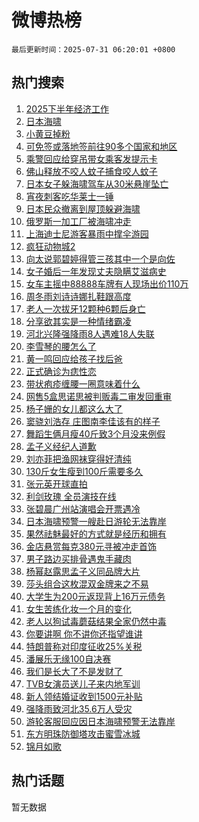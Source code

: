 # 微博热榜

`最后更新时间：2025-07-31 06:20:01 +0800`

## 热门搜索

1. [2025下半年经济工作](https://m.weibo.cn/search?containerid=100103type%3D1%26t%3D10%26q%3D%232025%E4%B8%8B%E5%8D%8A%E5%B9%B4%E7%BB%8F%E6%B5%8E%E5%B7%A5%E4%BD%9C%23&stream_entry_id=51&isnewpage=1&extparam=seat%3D1%26stream_entry_id%3D51%26pos%3D0%26q%3D%25232025%25E4%25B8%258B%25E5%258D%258A%25E5%25B9%25B4%25E7%25BB%258F%25E6%25B5%258E%25E5%25B7%25A5%25E4%25BD%259C%2523%26cate%3D10103%26dgr%3D0%26c_type%3D51%26filter_type%3Drealtimehot%26display_time%3D1753914000%26pre_seqid%3D1753914000464080846015)
1. [日本海啸](https://m.weibo.cn/search?containerid=100103type%3D1%26t%3D10%26q%3D%E6%97%A5%E6%9C%AC%E6%B5%B7%E5%95%B8&stream_entry_id=31&isnewpage=1&extparam=seat%3D1%26stream_entry_id%3D31%26q%3D%25E6%2597%25A5%25E6%259C%25AC%25E6%25B5%25B7%25E5%2595%25B8%26dgr%3D0%26c_type%3D31%26flag%3D16%26band_rank%3D1%26pos%3D0%26cate%3D5001%26realpos%3D1%26filter_type%3Drealtimehot%26lcate%3D5001%26display_time%3D1753914000%26pre_seqid%3D1753914000464080846015)
1. [小黄豆掉粉](https://m.weibo.cn/search?containerid=100103type%3D1%26t%3D10%26q%3D%23%E5%B0%8F%E9%BB%84%E8%B1%86%E6%8E%89%E7%B2%89%23&stream_entry_id=31&isnewpage=1&extparam=seat%3D1%26stream_entry_id%3D31%26q%3D%2523%25E5%25B0%258F%25E9%25BB%2584%25E8%25B1%2586%25E6%258E%2589%25E7%25B2%2589%2523%26dgr%3D0%26c_type%3D31%26flag%3D2%26band_rank%3D2%26pos%3D1%26cate%3D5001%26realpos%3D2%26filter_type%3Drealtimehot%26lcate%3D5001%26display_time%3D1753914000%26pre_seqid%3D1753914000464080846015)
1. [可免签或落地签前往90多个国家和地区](https://m.weibo.cn/search?containerid=100103type%3D1%26t%3D10%26q%3D%23%E5%8F%AF%E5%85%8D%E7%AD%BE%E6%88%96%E8%90%BD%E5%9C%B0%E7%AD%BE%E5%89%8D%E5%BE%8090%E5%A4%9A%E4%B8%AA%E5%9B%BD%E5%AE%B6%E5%92%8C%E5%9C%B0%E5%8C%BA%23&stream_entry_id=31&isnewpage=1&extparam=seat%3D1%26stream_entry_id%3D31%26q%3D%2523%25E5%258F%25AF%25E5%2585%258D%25E7%25AD%25BE%25E6%2588%2596%25E8%2590%25BD%25E5%259C%25B0%25E7%25AD%25BE%25E5%2589%258D%25E5%25BE%258090%25E5%25A4%259A%25E4%25B8%25AA%25E5%259B%25BD%25E5%25AE%25B6%25E5%2592%258C%25E5%259C%25B0%25E5%258C%25BA%2523%26dgr%3D0%26c_type%3D31%26flag%3D0%26band_rank%3D3%26pos%3D2%26cate%3D5001%26realpos%3D3%26filter_type%3Drealtimehot%26lcate%3D5001%26display_time%3D1753914000%26pre_seqid%3D1753914000464080846015)
1. [乘警回应给穿吊带女乘客发提示卡](https://m.weibo.cn/search?containerid=100103type%3D1%26t%3D10%26q%3D%23%E4%B9%98%E8%AD%A6%E5%9B%9E%E5%BA%94%E7%BB%99%E7%A9%BF%E5%90%8A%E5%B8%A6%E5%A5%B3%E4%B9%98%E5%AE%A2%E5%8F%91%E6%8F%90%E7%A4%BA%E5%8D%A1%23&stream_entry_id=31&isnewpage=1&extparam=seat%3D1%26stream_entry_id%3D31%26q%3D%2523%25E4%25B9%2598%25E8%25AD%25A6%25E5%259B%259E%25E5%25BA%2594%25E7%25BB%2599%25E7%25A9%25BF%25E5%2590%258A%25E5%25B8%25A6%25E5%25A5%25B3%25E4%25B9%2598%25E5%25AE%25A2%25E5%258F%2591%25E6%258F%2590%25E7%25A4%25BA%25E5%258D%25A1%2523%26dgr%3D0%26c_type%3D31%26flag%3D0%26band_rank%3D4%26pos%3D3%26cate%3D5001%26realpos%3D4%26filter_type%3Drealtimehot%26lcate%3D5001%26display_time%3D1753914000%26pre_seqid%3D1753914000464080846015)
1. [佛山释放不咬人蚊子捕食咬人蚊子](https://m.weibo.cn/search?containerid=100103type%3D1%26t%3D10%26q%3D%23%E4%BD%9B%E5%B1%B1%E9%87%8A%E6%94%BE%E4%B8%8D%E5%92%AC%E4%BA%BA%E8%9A%8A%E5%AD%90%E6%8D%95%E9%A3%9F%E5%92%AC%E4%BA%BA%E8%9A%8A%E5%AD%90%23&stream_entry_id=31&isnewpage=1&extparam=seat%3D1%26stream_entry_id%3D31%26q%3D%2523%25E4%25BD%259B%25E5%25B1%25B1%25E9%2587%258A%25E6%2594%25BE%25E4%25B8%258D%25E5%2592%25AC%25E4%25BA%25BA%25E8%259A%258A%25E5%25AD%2590%25E6%258D%2595%25E9%25A3%259F%25E5%2592%25AC%25E4%25BA%25BA%25E8%259A%258A%25E5%25AD%2590%2523%26dgr%3D0%26c_type%3D31%26flag%3D0%26band_rank%3D5%26pos%3D4%26cate%3D5001%26realpos%3D5%26filter_type%3Drealtimehot%26lcate%3D5001%26display_time%3D1753914000%26pre_seqid%3D1753914000464080846015)
1. [日本女子躲海啸驾车从30米悬崖坠亡](https://m.weibo.cn/search?containerid=100103type%3D1%26t%3D10%26q%3D%23%E6%97%A5%E6%9C%AC%E5%A5%B3%E5%AD%90%E8%BA%B2%E6%B5%B7%E5%95%B8%E9%A9%BE%E8%BD%A6%E4%BB%8E30%E7%B1%B3%E6%82%AC%E5%B4%96%E5%9D%A0%E4%BA%A1%23&stream_entry_id=31&isnewpage=1&extparam=seat%3D1%26stream_entry_id%3D31%26q%3D%2523%25E6%2597%25A5%25E6%259C%25AC%25E5%25A5%25B3%25E5%25AD%2590%25E8%25BA%25B2%25E6%25B5%25B7%25E5%2595%25B8%25E9%25A9%25BE%25E8%25BD%25A6%25E4%25BB%258E30%25E7%25B1%25B3%25E6%2582%25AC%25E5%25B4%2596%25E5%259D%25A0%25E4%25BA%25A1%2523%26dgr%3D0%26c_type%3D31%26flag%3D0%26band_rank%3D6%26pos%3D5%26cate%3D5001%26realpos%3D6%26filter_type%3Drealtimehot%26lcate%3D5001%26display_time%3D1753914000%26pre_seqid%3D1753914000464080846015)
1. [宵夜刺客吃华莱士一锤](https://m.weibo.cn/search?containerid=100103type%3D1%26t%3D10%26q%3D%23%E5%AE%B5%E5%A4%9C%E5%88%BA%E5%AE%A2%E5%90%83%E5%8D%8E%E8%8E%B1%E5%A3%AB%E4%B8%80%E9%94%A4%23&stream_entry_id=31&isnewpage=1&extparam=seat%3D1%26stream_entry_id%3D31%26q%3D%2523%25E5%25AE%25B5%25E5%25A4%259C%25E5%2588%25BA%25E5%25AE%25A2%25E5%2590%2583%25E5%258D%258E%25E8%258E%25B1%25E5%25A3%25AB%25E4%25B8%2580%25E9%2594%25A4%2523%26dgr%3D0%26c_type%3D31%26adid%3D295352%26band_rank%3D7%26pos%3D6%26filter_type%3Drealtimehot%26cate%3D5001%26is_ad_pos%3D1%26topic_ad%3D1%26lcate%3D5001%26display_time%3D1753914000%26pre_seqid%3D1753914000464080846015)
1. [日本民众撤离到屋顶躲避海啸](https://m.weibo.cn/search?containerid=100103type%3D1%26t%3D10%26q%3D%23%E6%97%A5%E6%9C%AC%E6%B0%91%E4%BC%97%E6%92%A4%E7%A6%BB%E5%88%B0%E5%B1%8B%E9%A1%B6%E8%BA%B2%E9%81%BF%E6%B5%B7%E5%95%B8%23&stream_entry_id=31&isnewpage=1&extparam=seat%3D1%26stream_entry_id%3D31%26q%3D%2523%25E6%2597%25A5%25E6%259C%25AC%25E6%25B0%2591%25E4%25BC%2597%25E6%2592%25A4%25E7%25A6%25BB%25E5%2588%25B0%25E5%25B1%258B%25E9%25A1%25B6%25E8%25BA%25B2%25E9%2581%25BF%25E6%25B5%25B7%25E5%2595%25B8%2523%26dgr%3D0%26c_type%3D31%26flag%3D0%26band_rank%3D7%26pos%3D7%26cate%3D5001%26realpos%3D7%26filter_type%3Drealtimehot%26lcate%3D5001%26display_time%3D1753914000%26pre_seqid%3D1753914000464080846015)
1. [俄罗斯一加工厂被海啸冲走](https://m.weibo.cn/search?containerid=100103type%3D1%26t%3D10%26q%3D%23%E4%BF%84%E7%BD%97%E6%96%AF%E4%B8%80%E5%8A%A0%E5%B7%A5%E5%8E%82%E8%A2%AB%E6%B5%B7%E5%95%B8%E5%86%B2%E8%B5%B0%23&stream_entry_id=31&isnewpage=1&extparam=seat%3D1%26stream_entry_id%3D31%26q%3D%2523%25E4%25BF%2584%25E7%25BD%2597%25E6%2596%25AF%25E4%25B8%2580%25E5%258A%25A0%25E5%25B7%25A5%25E5%258E%2582%25E8%25A2%25AB%25E6%25B5%25B7%25E5%2595%25B8%25E5%2586%25B2%25E8%25B5%25B0%2523%26dgr%3D0%26c_type%3D31%26flag%3D0%26band_rank%3D8%26pos%3D8%26cate%3D5001%26realpos%3D8%26filter_type%3Drealtimehot%26lcate%3D5001%26display_time%3D1753914000%26pre_seqid%3D1753914000464080846015)
1. [上海迪士尼游客暴雨中撑伞游园](https://m.weibo.cn/search?containerid=100103type%3D1%26t%3D10%26q%3D%23%E4%B8%8A%E6%B5%B7%E8%BF%AA%E5%A3%AB%E5%B0%BC%E6%B8%B8%E5%AE%A2%E6%9A%B4%E9%9B%A8%E4%B8%AD%E6%92%91%E4%BC%9E%E6%B8%B8%E5%9B%AD%23&stream_entry_id=31&isnewpage=1&extparam=seat%3D1%26stream_entry_id%3D31%26q%3D%2523%25E4%25B8%258A%25E6%25B5%25B7%25E8%25BF%25AA%25E5%25A3%25AB%25E5%25B0%25BC%25E6%25B8%25B8%25E5%25AE%25A2%25E6%259A%25B4%25E9%259B%25A8%25E4%25B8%25AD%25E6%2592%2591%25E4%25BC%259E%25E6%25B8%25B8%25E5%259B%25AD%2523%26dgr%3D0%26c_type%3D31%26flag%3D0%26band_rank%3D9%26pos%3D9%26cate%3D5001%26realpos%3D9%26filter_type%3Drealtimehot%26lcate%3D5001%26display_time%3D1753914000%26pre_seqid%3D1753914000464080846015)
1. [疯狂动物城2](https://m.weibo.cn/search?containerid=100103type%3D1%26t%3D10%26q%3D%23%E7%96%AF%E7%8B%82%E5%8A%A8%E7%89%A9%E5%9F%8E2%23&stream_entry_id=31&isnewpage=1&extparam=seat%3D1%26stream_entry_id%3D31%26q%3D%2523%25E7%2596%25AF%25E7%258B%2582%25E5%258A%25A8%25E7%2589%25A9%25E5%259F%258E2%2523%26dgr%3D0%26c_type%3D31%26flag%3D0%26band_rank%3D10%26pos%3D10%26cate%3D5001%26realpos%3D10%26filter_type%3Drealtimehot%26lcate%3D5001%26display_time%3D1753914000%26pre_seqid%3D1753914000464080846015)
1. [向太说郭碧婷得管三孩其中一个是向佐](https://m.weibo.cn/search?containerid=100103type%3D1%26t%3D10%26q%3D%23%E5%90%91%E5%A4%AA%E8%AF%B4%E9%83%AD%E7%A2%A7%E5%A9%B7%E5%BE%97%E7%AE%A1%E4%B8%89%E5%AD%A9%E5%85%B6%E4%B8%AD%E4%B8%80%E4%B8%AA%E6%98%AF%E5%90%91%E4%BD%90%23&stream_entry_id=31&isnewpage=1&extparam=seat%3D1%26stream_entry_id%3D31%26q%3D%2523%25E5%2590%2591%25E5%25A4%25AA%25E8%25AF%25B4%25E9%2583%25AD%25E7%25A2%25A7%25E5%25A9%25B7%25E5%25BE%2597%25E7%25AE%25A1%25E4%25B8%2589%25E5%25AD%25A9%25E5%2585%25B6%25E4%25B8%25AD%25E4%25B8%2580%25E4%25B8%25AA%25E6%2598%25AF%25E5%2590%2591%25E4%25BD%2590%2523%26dgr%3D0%26c_type%3D31%26flag%3D2%26band_rank%3D11%26pos%3D11%26cate%3D5001%26realpos%3D11%26filter_type%3Drealtimehot%26lcate%3D5001%26display_time%3D1753914000%26pre_seqid%3D1753914000464080846015)
1. [女子婚后一年发现丈夫隐瞒艾滋病史](https://m.weibo.cn/search?containerid=100103type%3D1%26t%3D10%26q%3D%23%E5%A5%B3%E5%AD%90%E5%A9%9A%E5%90%8E%E4%B8%80%E5%B9%B4%E5%8F%91%E7%8E%B0%E4%B8%88%E5%A4%AB%E9%9A%90%E7%9E%92%E8%89%BE%E6%BB%8B%E7%97%85%E5%8F%B2%23&stream_entry_id=31&isnewpage=1&extparam=seat%3D1%26stream_entry_id%3D31%26q%3D%2523%25E5%25A5%25B3%25E5%25AD%2590%25E5%25A9%259A%25E5%2590%258E%25E4%25B8%2580%25E5%25B9%25B4%25E5%258F%2591%25E7%258E%25B0%25E4%25B8%2588%25E5%25A4%25AB%25E9%259A%2590%25E7%259E%2592%25E8%2589%25BE%25E6%25BB%258B%25E7%2597%2585%25E5%258F%25B2%2523%26dgr%3D0%26c_type%3D31%26flag%3D0%26band_rank%3D12%26pos%3D12%26cate%3D5001%26realpos%3D12%26filter_type%3Drealtimehot%26lcate%3D5001%26display_time%3D1753914000%26pre_seqid%3D1753914000464080846015)
1. [女车主摇中88888车牌有人现场出价110万](https://m.weibo.cn/search?containerid=100103type%3D1%26t%3D10%26q%3D%23%E5%A5%B3%E8%BD%A6%E4%B8%BB%E6%91%87%E4%B8%AD88888%E8%BD%A6%E7%89%8C%E6%9C%89%E4%BA%BA%E7%8E%B0%E5%9C%BA%E5%87%BA%E4%BB%B7110%E4%B8%87%23&stream_entry_id=31&isnewpage=1&extparam=seat%3D1%26stream_entry_id%3D31%26q%3D%2523%25E5%25A5%25B3%25E8%25BD%25A6%25E4%25B8%25BB%25E6%2591%2587%25E4%25B8%25AD88888%25E8%25BD%25A6%25E7%2589%258C%25E6%259C%2589%25E4%25BA%25BA%25E7%258E%25B0%25E5%259C%25BA%25E5%2587%25BA%25E4%25BB%25B7110%25E4%25B8%2587%2523%26dgr%3D0%26c_type%3D31%26flag%3D0%26band_rank%3D13%26pos%3D13%26cate%3D5001%26realpos%3D13%26filter_type%3Drealtimehot%26lcate%3D5001%26display_time%3D1753914000%26pre_seqid%3D1753914000464080846015)
1. [周冬雨刘诗诗娜扎鞋跟高度](https://m.weibo.cn/search?containerid=100103type%3D1%26t%3D10%26q%3D%23%E5%91%A8%E5%86%AC%E9%9B%A8%E5%88%98%E8%AF%97%E8%AF%97%E5%A8%9C%E6%89%8E%E9%9E%8B%E8%B7%9F%E9%AB%98%E5%BA%A6%23&stream_entry_id=31&isnewpage=1&extparam=seat%3D1%26stream_entry_id%3D31%26q%3D%2523%25E5%2591%25A8%25E5%2586%25AC%25E9%259B%25A8%25E5%2588%2598%25E8%25AF%2597%25E8%25AF%2597%25E5%25A8%259C%25E6%2589%258E%25E9%259E%258B%25E8%25B7%259F%25E9%25AB%2598%25E5%25BA%25A6%2523%26dgr%3D0%26c_type%3D31%26flag%3D0%26band_rank%3D14%26pos%3D14%26cate%3D5001%26realpos%3D14%26filter_type%3Drealtimehot%26lcate%3D5001%26display_time%3D1753914000%26pre_seqid%3D1753914000464080846015)
1. [老人一次拔牙12颗种6颗后身亡](https://m.weibo.cn/search?containerid=100103type%3D1%26t%3D10%26q%3D%23%E8%80%81%E4%BA%BA%E4%B8%80%E6%AC%A1%E6%8B%94%E7%89%9912%E9%A2%97%E7%A7%8D6%E9%A2%97%E5%90%8E%E8%BA%AB%E4%BA%A1%23&stream_entry_id=31&isnewpage=1&extparam=seat%3D1%26stream_entry_id%3D31%26q%3D%2523%25E8%2580%2581%25E4%25BA%25BA%25E4%25B8%2580%25E6%25AC%25A1%25E6%258B%2594%25E7%2589%259912%25E9%25A2%2597%25E7%25A7%258D6%25E9%25A2%2597%25E5%2590%258E%25E8%25BA%25AB%25E4%25BA%25A1%2523%26dgr%3D0%26c_type%3D31%26flag%3D0%26band_rank%3D15%26pos%3D15%26cate%3D5001%26realpos%3D15%26filter_type%3Drealtimehot%26lcate%3D5001%26display_time%3D1753914000%26pre_seqid%3D1753914000464080846015)
1. [分享欲其实是一种情绪霸凌](https://m.weibo.cn/search?containerid=100103type%3D1%26t%3D10%26q%3D%E5%88%86%E4%BA%AB%E6%AC%B2%E5%85%B6%E5%AE%9E%E6%98%AF%E4%B8%80%E7%A7%8D%E6%83%85%E7%BB%AA%E9%9C%B8%E5%87%8C&stream_entry_id=31&isnewpage=1&extparam=seat%3D1%26stream_entry_id%3D31%26q%3D%25E5%2588%2586%25E4%25BA%25AB%25E6%25AC%25B2%25E5%2585%25B6%25E5%25AE%259E%25E6%2598%25AF%25E4%25B8%2580%25E7%25A7%258D%25E6%2583%2585%25E7%25BB%25AA%25E9%259C%25B8%25E5%2587%258C%26dgr%3D0%26c_type%3D31%26flag%3D0%26band_rank%3D16%26pos%3D16%26cate%3D5001%26realpos%3D16%26filter_type%3Drealtimehot%26lcate%3D5001%26display_time%3D1753914000%26pre_seqid%3D1753914000464080846015)
1. [河北兴隆强降雨8人遇难18人失联](https://m.weibo.cn/search?containerid=100103type%3D1%26t%3D10%26q%3D%23%E6%B2%B3%E5%8C%97%E5%85%B4%E9%9A%86%E5%BC%BA%E9%99%8D%E9%9B%A88%E4%BA%BA%E9%81%87%E9%9A%BE18%E4%BA%BA%E5%A4%B1%E8%81%94%23&stream_entry_id=31&isnewpage=1&extparam=seat%3D1%26stream_entry_id%3D31%26q%3D%2523%25E6%25B2%25B3%25E5%258C%2597%25E5%2585%25B4%25E9%259A%2586%25E5%25BC%25BA%25E9%2599%258D%25E9%259B%25A88%25E4%25BA%25BA%25E9%2581%2587%25E9%259A%25BE18%25E4%25BA%25BA%25E5%25A4%25B1%25E8%2581%2594%2523%26dgr%3D0%26c_type%3D31%26flag%3D0%26band_rank%3D17%26pos%3D17%26cate%3D5001%26realpos%3D17%26filter_type%3Drealtimehot%26lcate%3D5001%26display_time%3D1753914000%26pre_seqid%3D1753914000464080846015)
1. [李雪琴的腰怎么了](https://m.weibo.cn/search?containerid=100103type%3D1%26t%3D10%26q%3D%E6%9D%8E%E9%9B%AA%E7%90%B4%E7%9A%84%E8%85%B0%E6%80%8E%E4%B9%88%E4%BA%86&stream_entry_id=31&isnewpage=1&extparam=seat%3D1%26stream_entry_id%3D31%26q%3D%25E6%259D%258E%25E9%259B%25AA%25E7%2590%25B4%25E7%259A%2584%25E8%2585%25B0%25E6%2580%258E%25E4%25B9%2588%25E4%25BA%2586%26dgr%3D0%26c_type%3D31%26flag%3D0%26band_rank%3D18%26pos%3D18%26cate%3D5001%26realpos%3D18%26filter_type%3Drealtimehot%26lcate%3D5001%26display_time%3D1753914000%26pre_seqid%3D1753914000464080846015)
1. [黄一鸣回应给孩子找后爸](https://m.weibo.cn/search?containerid=100103type%3D1%26t%3D10%26q%3D%23%E9%BB%84%E4%B8%80%E9%B8%A3%E5%9B%9E%E5%BA%94%E7%BB%99%E5%AD%A9%E5%AD%90%E6%89%BE%E5%90%8E%E7%88%B8%23&stream_entry_id=31&isnewpage=1&extparam=seat%3D1%26stream_entry_id%3D31%26q%3D%2523%25E9%25BB%2584%25E4%25B8%2580%25E9%25B8%25A3%25E5%259B%259E%25E5%25BA%2594%25E7%25BB%2599%25E5%25AD%25A9%25E5%25AD%2590%25E6%2589%25BE%25E5%2590%258E%25E7%2588%25B8%2523%26dgr%3D0%26c_type%3D31%26flag%3D0%26band_rank%3D19%26pos%3D19%26cate%3D5001%26realpos%3D19%26filter_type%3Drealtimehot%26lcate%3D5001%26display_time%3D1753914000%26pre_seqid%3D1753914000464080846015)
1. [正式确诊为痣性恋](https://m.weibo.cn/search?containerid=100103type%3D1%26t%3D10%26q%3D%23%E6%AD%A3%E5%BC%8F%E7%A1%AE%E8%AF%8A%E4%B8%BA%E7%97%A3%E6%80%A7%E6%81%8B%23&stream_entry_id=31&isnewpage=1&extparam=seat%3D1%26stream_entry_id%3D31%26q%3D%2523%25E6%25AD%25A3%25E5%25BC%258F%25E7%25A1%25AE%25E8%25AF%258A%25E4%25B8%25BA%25E7%2597%25A3%25E6%2580%25A7%25E6%2581%258B%2523%26dgr%3D0%26c_type%3D31%26flag%3D0%26band_rank%3D20%26pos%3D20%26cate%3D5001%26realpos%3D20%26filter_type%3Drealtimehot%26lcate%3D5001%26display_time%3D1753914000%26pre_seqid%3D1753914000464080846015)
1. [带状疱疹缠腰一圈意味着什么](https://m.weibo.cn/search?containerid=100103type%3D1%26t%3D10%26q%3D%23%E5%B8%A6%E7%8A%B6%E7%96%B1%E7%96%B9%E7%BC%A0%E8%85%B0%E4%B8%80%E5%9C%88%E6%84%8F%E5%91%B3%E7%9D%80%E4%BB%80%E4%B9%88%23&stream_entry_id=31&isnewpage=1&extparam=seat%3D1%26stream_entry_id%3D31%26q%3D%2523%25E5%25B8%25A6%25E7%258A%25B6%25E7%2596%25B1%25E7%2596%25B9%25E7%25BC%25A0%25E8%2585%25B0%25E4%25B8%2580%25E5%259C%2588%25E6%2584%258F%25E5%2591%25B3%25E7%259D%2580%25E4%25BB%2580%25E4%25B9%2588%2523%26dgr%3D0%26c_type%3D31%26flag%3D0%26band_rank%3D21%26pos%3D21%26cate%3D5001%26realpos%3D21%26filter_type%3Drealtimehot%26lcate%3D5001%26display_time%3D1753914000%26pre_seqid%3D1753914000464080846015)
1. [网售5盒思诺思被判贩毒二审发回重审](https://m.weibo.cn/search?containerid=100103type%3D1%26t%3D10%26q%3D%23%E7%BD%91%E5%94%AE5%E7%9B%92%E6%80%9D%E8%AF%BA%E6%80%9D%E8%A2%AB%E5%88%A4%E8%B4%A9%E6%AF%92%E4%BA%8C%E5%AE%A1%E5%8F%91%E5%9B%9E%E9%87%8D%E5%AE%A1%23&stream_entry_id=31&isnewpage=1&extparam=seat%3D1%26stream_entry_id%3D31%26q%3D%2523%25E7%25BD%2591%25E5%2594%25AE5%25E7%259B%2592%25E6%2580%259D%25E8%25AF%25BA%25E6%2580%259D%25E8%25A2%25AB%25E5%2588%25A4%25E8%25B4%25A9%25E6%25AF%2592%25E4%25BA%258C%25E5%25AE%25A1%25E5%258F%2591%25E5%259B%259E%25E9%2587%258D%25E5%25AE%25A1%2523%26dgr%3D0%26c_type%3D31%26flag%3D0%26band_rank%3D22%26pos%3D22%26cate%3D5001%26realpos%3D22%26filter_type%3Drealtimehot%26lcate%3D5001%26display_time%3D1753914000%26pre_seqid%3D1753914000464080846015)
1. [杨子姗的女儿都这么大了](https://m.weibo.cn/search?containerid=100103type%3D1%26t%3D10%26q%3D%23%E6%9D%A8%E5%AD%90%E5%A7%97%E7%9A%84%E5%A5%B3%E5%84%BF%E9%83%BD%E8%BF%99%E4%B9%88%E5%A4%A7%E4%BA%86%23&stream_entry_id=31&isnewpage=1&extparam=seat%3D1%26stream_entry_id%3D31%26q%3D%2523%25E6%259D%25A8%25E5%25AD%2590%25E5%25A7%2597%25E7%259A%2584%25E5%25A5%25B3%25E5%2584%25BF%25E9%2583%25BD%25E8%25BF%2599%25E4%25B9%2588%25E5%25A4%25A7%25E4%25BA%2586%2523%26dgr%3D0%26c_type%3D31%26flag%3D0%26band_rank%3D23%26pos%3D23%26cate%3D5001%26realpos%3D23%26filter_type%3Drealtimehot%26lcate%3D5001%26display_time%3D1753914000%26pre_seqid%3D1753914000464080846015)
1. [窦骁刘浩存 庄图南李佳该有的样子](https://m.weibo.cn/search?containerid=100103type%3D1%26t%3D10%26q%3D%E7%AA%A6%E9%AA%81%E5%88%98%E6%B5%A9%E5%AD%98+%E5%BA%84%E5%9B%BE%E5%8D%97%E6%9D%8E%E4%BD%B3%E8%AF%A5%E6%9C%89%E7%9A%84%E6%A0%B7%E5%AD%90&stream_entry_id=31&isnewpage=1&extparam=seat%3D1%26stream_entry_id%3D31%26q%3D%25E7%25AA%25A6%25E9%25AA%2581%25E5%2588%2598%25E6%25B5%25A9%25E5%25AD%2598%2520%25E5%25BA%2584%25E5%259B%25BE%25E5%258D%2597%25E6%259D%258E%25E4%25BD%25B3%25E8%25AF%25A5%25E6%259C%2589%25E7%259A%2584%25E6%25A0%25B7%25E5%25AD%2590%26dgr%3D0%26c_type%3D31%26flag%3D0%26band_rank%3D24%26pos%3D24%26cate%3D5001%26realpos%3D24%26filter_type%3Drealtimehot%26lcate%3D5001%26display_time%3D1753914000%26pre_seqid%3D1753914000464080846015)
1. [舞蹈生俩月瘦40斤致3个月没来例假](https://m.weibo.cn/search?containerid=100103type%3D1%26t%3D10%26q%3D%23%E8%88%9E%E8%B9%88%E7%94%9F%E4%BF%A9%E6%9C%88%E7%98%A640%E6%96%A4%E8%87%B43%E4%B8%AA%E6%9C%88%E6%B2%A1%E6%9D%A5%E4%BE%8B%E5%81%87%23&stream_entry_id=31&isnewpage=1&extparam=seat%3D1%26stream_entry_id%3D31%26q%3D%2523%25E8%2588%259E%25E8%25B9%2588%25E7%2594%259F%25E4%25BF%25A9%25E6%259C%2588%25E7%2598%25A640%25E6%2596%25A4%25E8%2587%25B43%25E4%25B8%25AA%25E6%259C%2588%25E6%25B2%25A1%25E6%259D%25A5%25E4%25BE%258B%25E5%2581%2587%2523%26dgr%3D0%26c_type%3D31%26flag%3D0%26band_rank%3D25%26pos%3D25%26cate%3D5001%26realpos%3D25%26filter_type%3Drealtimehot%26lcate%3D5001%26display_time%3D1753914000%26pre_seqid%3D1753914000464080846015)
1. [孟子义经纪人道歉](https://m.weibo.cn/search?containerid=100103type%3D1%26t%3D10%26q%3D%23%E5%AD%9F%E5%AD%90%E4%B9%89%E7%BB%8F%E7%BA%AA%E4%BA%BA%E9%81%93%E6%AD%89%23&stream_entry_id=31&isnewpage=1&extparam=seat%3D1%26stream_entry_id%3D31%26q%3D%2523%25E5%25AD%259F%25E5%25AD%2590%25E4%25B9%2589%25E7%25BB%258F%25E7%25BA%25AA%25E4%25BA%25BA%25E9%2581%2593%25E6%25AD%2589%2523%26dgr%3D0%26c_type%3D31%26flag%3D0%26band_rank%3D26%26pos%3D26%26cate%3D5001%26realpos%3D26%26filter_type%3Drealtimehot%26lcate%3D5001%26display_time%3D1753914000%26pre_seqid%3D1753914000464080846015)
1. [刘亦菲把渔网袜穿得好清纯](https://m.weibo.cn/search?containerid=100103type%3D1%26t%3D10%26q%3D%23%E5%88%98%E4%BA%A6%E8%8F%B2%E6%8A%8A%E6%B8%94%E7%BD%91%E8%A2%9C%E7%A9%BF%E5%BE%97%E5%A5%BD%E6%B8%85%E7%BA%AF%23&stream_entry_id=31&isnewpage=1&extparam=seat%3D1%26stream_entry_id%3D31%26q%3D%2523%25E5%2588%2598%25E4%25BA%25A6%25E8%258F%25B2%25E6%258A%258A%25E6%25B8%2594%25E7%25BD%2591%25E8%25A2%259C%25E7%25A9%25BF%25E5%25BE%2597%25E5%25A5%25BD%25E6%25B8%2585%25E7%25BA%25AF%2523%26dgr%3D0%26c_type%3D31%26flag%3D0%26band_rank%3D27%26pos%3D27%26cate%3D5001%26realpos%3D27%26filter_type%3Drealtimehot%26lcate%3D5001%26display_time%3D1753914000%26pre_seqid%3D1753914000464080846015)
1. [130斤女生瘦到100斤需要多久](https://m.weibo.cn/search?containerid=100103type%3D1%26t%3D10%26q%3D130%E6%96%A4%E5%A5%B3%E7%94%9F%E7%98%A6%E5%88%B0100%E6%96%A4%E9%9C%80%E8%A6%81%E5%A4%9A%E4%B9%85&stream_entry_id=31&isnewpage=1&extparam=seat%3D1%26stream_entry_id%3D31%26q%3D130%25E6%2596%25A4%25E5%25A5%25B3%25E7%2594%259F%25E7%2598%25A6%25E5%2588%25B0100%25E6%2596%25A4%25E9%259C%2580%25E8%25A6%2581%25E5%25A4%259A%25E4%25B9%2585%26dgr%3D0%26c_type%3D31%26flag%3D0%26band_rank%3D28%26pos%3D28%26cate%3D5001%26realpos%3D28%26filter_type%3Drealtimehot%26lcate%3D5001%26display_time%3D1753914000%26pre_seqid%3D1753914000464080846015)
1. [张元英开球直拍](https://m.weibo.cn/search?containerid=100103type%3D1%26t%3D10%26q%3D%E5%BC%A0%E5%85%83%E8%8B%B1%E5%BC%80%E7%90%83%E7%9B%B4%E6%8B%8D&stream_entry_id=31&isnewpage=1&extparam=seat%3D1%26stream_entry_id%3D31%26q%3D%25E5%25BC%25A0%25E5%2585%2583%25E8%258B%25B1%25E5%25BC%2580%25E7%2590%2583%25E7%259B%25B4%25E6%258B%258D%26dgr%3D0%26c_type%3D31%26flag%3D0%26band_rank%3D29%26pos%3D29%26cate%3D5001%26realpos%3D29%26filter_type%3Drealtimehot%26lcate%3D5001%26display_time%3D1753914000%26pre_seqid%3D1753914000464080846015)
1. [利剑玫瑰 全员演技在线](https://m.weibo.cn/search?containerid=100103type%3D1%26t%3D10%26q%3D%E5%88%A9%E5%89%91%E7%8E%AB%E7%91%B0+%E5%85%A8%E5%91%98%E6%BC%94%E6%8A%80%E5%9C%A8%E7%BA%BF&stream_entry_id=31&isnewpage=1&extparam=seat%3D1%26stream_entry_id%3D31%26q%3D%25E5%2588%25A9%25E5%2589%2591%25E7%258E%25AB%25E7%2591%25B0%2520%25E5%2585%25A8%25E5%2591%2598%25E6%25BC%2594%25E6%258A%2580%25E5%259C%25A8%25E7%25BA%25BF%26dgr%3D0%26c_type%3D31%26flag%3D0%26band_rank%3D30%26pos%3D30%26cate%3D5001%26realpos%3D30%26filter_type%3Drealtimehot%26lcate%3D5001%26display_time%3D1753914000%26pre_seqid%3D1753914000464080846015)
1. [张碧晨广州站演唱会开票遇冷](https://m.weibo.cn/search?containerid=100103type%3D1%26t%3D10%26q%3D%23%E5%BC%A0%E7%A2%A7%E6%99%A8%E5%B9%BF%E5%B7%9E%E7%AB%99%E6%BC%94%E5%94%B1%E4%BC%9A%E5%BC%80%E7%A5%A8%E9%81%87%E5%86%B7%23&stream_entry_id=31&isnewpage=1&extparam=seat%3D1%26stream_entry_id%3D31%26q%3D%2523%25E5%25BC%25A0%25E7%25A2%25A7%25E6%2599%25A8%25E5%25B9%25BF%25E5%25B7%259E%25E7%25AB%2599%25E6%25BC%2594%25E5%2594%25B1%25E4%25BC%259A%25E5%25BC%2580%25E7%25A5%25A8%25E9%2581%2587%25E5%2586%25B7%2523%26dgr%3D0%26c_type%3D31%26flag%3D0%26band_rank%3D31%26pos%3D31%26cate%3D5001%26realpos%3D31%26filter_type%3Drealtimehot%26lcate%3D5001%26display_time%3D1753914000%26pre_seqid%3D1753914000464080846015)
1. [日本海啸预警一艘赴日游轮无法靠岸](https://m.weibo.cn/search?containerid=100103type%3D1%26t%3D10%26q%3D%23%E6%97%A5%E6%9C%AC%E6%B5%B7%E5%95%B8%E9%A2%84%E8%AD%A6%E4%B8%80%E8%89%98%E8%B5%B4%E6%97%A5%E6%B8%B8%E8%BD%AE%E6%97%A0%E6%B3%95%E9%9D%A0%E5%B2%B8%23&stream_entry_id=31&isnewpage=1&extparam=seat%3D1%26stream_entry_id%3D31%26q%3D%2523%25E6%2597%25A5%25E6%259C%25AC%25E6%25B5%25B7%25E5%2595%25B8%25E9%25A2%2584%25E8%25AD%25A6%25E4%25B8%2580%25E8%2589%2598%25E8%25B5%25B4%25E6%2597%25A5%25E6%25B8%25B8%25E8%25BD%25AE%25E6%2597%25A0%25E6%25B3%2595%25E9%259D%25A0%25E5%25B2%25B8%2523%26dgr%3D0%26c_type%3D31%26flag%3D0%26band_rank%3D32%26pos%3D32%26cate%3D5001%26realpos%3D32%26filter_type%3Drealtimehot%26lcate%3D5001%26display_time%3D1753914000%26pre_seqid%3D1753914000464080846015)
1. [果然祛魅最好的方式就是经历和拥有](https://m.weibo.cn/search?containerid=100103type%3D1%26t%3D10%26q%3D%23%E6%9E%9C%E7%84%B6%E7%A5%9B%E9%AD%85%E6%9C%80%E5%A5%BD%E7%9A%84%E6%96%B9%E5%BC%8F%E5%B0%B1%E6%98%AF%E7%BB%8F%E5%8E%86%E5%92%8C%E6%8B%A5%E6%9C%89%23&stream_entry_id=31&isnewpage=1&extparam=seat%3D1%26stream_entry_id%3D31%26q%3D%2523%25E6%259E%259C%25E7%2584%25B6%25E7%25A5%259B%25E9%25AD%2585%25E6%259C%2580%25E5%25A5%25BD%25E7%259A%2584%25E6%2596%25B9%25E5%25BC%258F%25E5%25B0%25B1%25E6%2598%25AF%25E7%25BB%258F%25E5%258E%2586%25E5%2592%258C%25E6%258B%25A5%25E6%259C%2589%2523%26dgr%3D0%26c_type%3D31%26flag%3D0%26band_rank%3D33%26pos%3D33%26cate%3D5001%26realpos%3D33%26filter_type%3Drealtimehot%26lcate%3D5001%26display_time%3D1753914000%26pre_seqid%3D1753914000464080846015)
1. [金店悬赏每克380元寻被冲走首饰](https://m.weibo.cn/search?containerid=100103type%3D1%26t%3D10%26q%3D%23%E9%87%91%E5%BA%97%E6%82%AC%E8%B5%8F%E6%AF%8F%E5%85%8B380%E5%85%83%E5%AF%BB%E8%A2%AB%E5%86%B2%E8%B5%B0%E9%A6%96%E9%A5%B0%23&stream_entry_id=31&isnewpage=1&extparam=seat%3D1%26stream_entry_id%3D31%26q%3D%2523%25E9%2587%2591%25E5%25BA%2597%25E6%2582%25AC%25E8%25B5%258F%25E6%25AF%258F%25E5%2585%258B380%25E5%2585%2583%25E5%25AF%25BB%25E8%25A2%25AB%25E5%2586%25B2%25E8%25B5%25B0%25E9%25A6%2596%25E9%25A5%25B0%2523%26dgr%3D0%26c_type%3D31%26flag%3D0%26band_rank%3D34%26pos%3D34%26cate%3D5001%26realpos%3D34%26filter_type%3Drealtimehot%26lcate%3D5001%26display_time%3D1753914000%26pre_seqid%3D1753914000464080846015)
1. [男子路边买排骨遇鬼手藏肉](https://m.weibo.cn/search?containerid=100103type%3D1%26t%3D10%26q%3D%23%E7%94%B7%E5%AD%90%E8%B7%AF%E8%BE%B9%E4%B9%B0%E6%8E%92%E9%AA%A8%E9%81%87%E9%AC%BC%E6%89%8B%E8%97%8F%E8%82%89%23&stream_entry_id=31&isnewpage=1&extparam=seat%3D1%26stream_entry_id%3D31%26q%3D%2523%25E7%2594%25B7%25E5%25AD%2590%25E8%25B7%25AF%25E8%25BE%25B9%25E4%25B9%25B0%25E6%258E%2592%25E9%25AA%25A8%25E9%2581%2587%25E9%25AC%25BC%25E6%2589%258B%25E8%2597%258F%25E8%2582%2589%2523%26dgr%3D0%26c_type%3D31%26flag%3D0%26band_rank%3D35%26pos%3D35%26cate%3D5001%26realpos%3D35%26filter_type%3Drealtimehot%26lcate%3D5001%26display_time%3D1753914000%26pre_seqid%3D1753914000464080846015)
1. [杨幂赵露思孟子义同品牌大片](https://m.weibo.cn/search?containerid=100103type%3D1%26t%3D10%26q%3D%23%E6%9D%A8%E5%B9%82%E8%B5%B5%E9%9C%B2%E6%80%9D%E5%AD%9F%E5%AD%90%E4%B9%89%E5%90%8C%E5%93%81%E7%89%8C%E5%A4%A7%E7%89%87%23&stream_entry_id=31&isnewpage=1&extparam=seat%3D1%26stream_entry_id%3D31%26q%3D%2523%25E6%259D%25A8%25E5%25B9%2582%25E8%25B5%25B5%25E9%259C%25B2%25E6%2580%259D%25E5%25AD%259F%25E5%25AD%2590%25E4%25B9%2589%25E5%2590%258C%25E5%2593%2581%25E7%2589%258C%25E5%25A4%25A7%25E7%2589%2587%2523%26dgr%3D0%26c_type%3D31%26flag%3D0%26band_rank%3D36%26pos%3D36%26cate%3D5001%26realpos%3D36%26filter_type%3Drealtimehot%26lcate%3D5001%26display_time%3D1753914000%26pre_seqid%3D1753914000464080846015)
1. [莎头组合这枚混双金牌来之不易](https://m.weibo.cn/search?containerid=100103type%3D1%26t%3D10%26q%3D%23%E8%8E%8E%E5%A4%B4%E7%BB%84%E5%90%88%E8%BF%99%E6%9E%9A%E6%B7%B7%E5%8F%8C%E9%87%91%E7%89%8C%E6%9D%A5%E4%B9%8B%E4%B8%8D%E6%98%93%23&stream_entry_id=31&isnewpage=1&extparam=seat%3D1%26stream_entry_id%3D31%26q%3D%2523%25E8%258E%258E%25E5%25A4%25B4%25E7%25BB%2584%25E5%2590%2588%25E8%25BF%2599%25E6%259E%259A%25E6%25B7%25B7%25E5%258F%258C%25E9%2587%2591%25E7%2589%258C%25E6%259D%25A5%25E4%25B9%258B%25E4%25B8%258D%25E6%2598%2593%2523%26dgr%3D0%26c_type%3D31%26flag%3D0%26band_rank%3D37%26pos%3D37%26cate%3D5001%26realpos%3D37%26filter_type%3Drealtimehot%26lcate%3D5001%26display_time%3D1753914000%26pre_seqid%3D1753914000464080846015)
1. [大学生为200元返现背上16万元债务](https://m.weibo.cn/search?containerid=100103type%3D1%26t%3D10%26q%3D%23%E5%A4%A7%E5%AD%A6%E7%94%9F%E4%B8%BA200%E5%85%83%E8%BF%94%E7%8E%B0%E8%83%8C%E4%B8%8A16%E4%B8%87%E5%85%83%E5%80%BA%E5%8A%A1%23&stream_entry_id=31&isnewpage=1&extparam=seat%3D1%26stream_entry_id%3D31%26q%3D%2523%25E5%25A4%25A7%25E5%25AD%25A6%25E7%2594%259F%25E4%25B8%25BA200%25E5%2585%2583%25E8%25BF%2594%25E7%258E%25B0%25E8%2583%258C%25E4%25B8%258A16%25E4%25B8%2587%25E5%2585%2583%25E5%2580%25BA%25E5%258A%25A1%2523%26dgr%3D0%26c_type%3D31%26flag%3D0%26band_rank%3D38%26pos%3D38%26cate%3D5001%26realpos%3D38%26filter_type%3Drealtimehot%26lcate%3D5001%26display_time%3D1753914000%26pre_seqid%3D1753914000464080846015)
1. [女生苦练化妆一个月的变化](https://m.weibo.cn/search?containerid=100103type%3D1%26t%3D10%26q%3D%E5%A5%B3%E7%94%9F%E8%8B%A6%E7%BB%83%E5%8C%96%E5%A6%86%E4%B8%80%E4%B8%AA%E6%9C%88%E7%9A%84%E5%8F%98%E5%8C%96&stream_entry_id=31&isnewpage=1&extparam=seat%3D1%26stream_entry_id%3D31%26q%3D%25E5%25A5%25B3%25E7%2594%259F%25E8%258B%25A6%25E7%25BB%2583%25E5%258C%2596%25E5%25A6%2586%25E4%25B8%2580%25E4%25B8%25AA%25E6%259C%2588%25E7%259A%2584%25E5%258F%2598%25E5%258C%2596%26dgr%3D0%26c_type%3D31%26flag%3D0%26band_rank%3D39%26pos%3D39%26cate%3D5001%26realpos%3D39%26filter_type%3Drealtimehot%26lcate%3D5001%26display_time%3D1753914000%26pre_seqid%3D1753914000464080846015)
1. [老人以狗试毒蘑菇结果全家仍然中毒](https://m.weibo.cn/search?containerid=100103type%3D1%26t%3D10%26q%3D%23%E8%80%81%E4%BA%BA%E4%BB%A5%E7%8B%97%E8%AF%95%E6%AF%92%E8%98%91%E8%8F%87%E7%BB%93%E6%9E%9C%E5%85%A8%E5%AE%B6%E4%BB%8D%E7%84%B6%E4%B8%AD%E6%AF%92%23&stream_entry_id=31&isnewpage=1&extparam=seat%3D1%26stream_entry_id%3D31%26q%3D%2523%25E8%2580%2581%25E4%25BA%25BA%25E4%25BB%25A5%25E7%258B%2597%25E8%25AF%2595%25E6%25AF%2592%25E8%2598%2591%25E8%258F%2587%25E7%25BB%2593%25E6%259E%259C%25E5%2585%25A8%25E5%25AE%25B6%25E4%25BB%258D%25E7%2584%25B6%25E4%25B8%25AD%25E6%25AF%2592%2523%26dgr%3D0%26c_type%3D31%26flag%3D0%26band_rank%3D40%26pos%3D40%26cate%3D5001%26realpos%3D40%26filter_type%3Drealtimehot%26lcate%3D5001%26display_time%3D1753914000%26pre_seqid%3D1753914000464080846015)
1. [你要讲啊 你不讲你还指望谁讲](https://m.weibo.cn/search?containerid=100103type%3D1%26t%3D10%26q%3D%E4%BD%A0%E8%A6%81%E8%AE%B2%E5%95%8A+%E4%BD%A0%E4%B8%8D%E8%AE%B2%E4%BD%A0%E8%BF%98%E6%8C%87%E6%9C%9B%E8%B0%81%E8%AE%B2&stream_entry_id=31&isnewpage=1&extparam=seat%3D1%26stream_entry_id%3D31%26q%3D%25E4%25BD%25A0%25E8%25A6%2581%25E8%25AE%25B2%25E5%2595%258A%2520%25E4%25BD%25A0%25E4%25B8%258D%25E8%25AE%25B2%25E4%25BD%25A0%25E8%25BF%2598%25E6%258C%2587%25E6%259C%259B%25E8%25B0%2581%25E8%25AE%25B2%26dgr%3D0%26c_type%3D31%26flag%3D0%26band_rank%3D41%26pos%3D41%26cate%3D5001%26realpos%3D41%26filter_type%3Drealtimehot%26lcate%3D5001%26display_time%3D1753914000%26pre_seqid%3D1753914000464080846015)
1. [特朗普称对印度征收25%关税](https://m.weibo.cn/search?containerid=100103type%3D1%26t%3D10%26q%3D%23%E7%89%B9%E6%9C%97%E6%99%AE%E7%A7%B0%E5%AF%B9%E5%8D%B0%E5%BA%A6%E5%BE%81%E6%94%B625%25%E5%85%B3%E7%A8%8E%23&stream_entry_id=31&isnewpage=1&extparam=seat%3D1%26stream_entry_id%3D31%26q%3D%2523%25E7%2589%25B9%25E6%259C%2597%25E6%2599%25AE%25E7%25A7%25B0%25E5%25AF%25B9%25E5%258D%25B0%25E5%25BA%25A6%25E5%25BE%2581%25E6%2594%25B625%2525%25E5%2585%25B3%25E7%25A8%258E%2523%26dgr%3D0%26c_type%3D31%26flag%3D0%26band_rank%3D42%26pos%3D42%26cate%3D5001%26realpos%3D42%26filter_type%3Drealtimehot%26lcate%3D5001%26display_time%3D1753914000%26pre_seqid%3D1753914000464080846015)
1. [潘展乐无缘100自决赛](https://m.weibo.cn/search?containerid=100103type%3D1%26t%3D10%26q%3D%23%E6%BD%98%E5%B1%95%E4%B9%90%E6%97%A0%E7%BC%98100%E8%87%AA%E5%86%B3%E8%B5%9B%23&stream_entry_id=31&isnewpage=1&extparam=seat%3D1%26stream_entry_id%3D31%26q%3D%2523%25E6%25BD%2598%25E5%25B1%2595%25E4%25B9%2590%25E6%2597%25A0%25E7%25BC%2598100%25E8%2587%25AA%25E5%2586%25B3%25E8%25B5%259B%2523%26dgr%3D0%26c_type%3D31%26flag%3D0%26band_rank%3D43%26pos%3D43%26cate%3D5001%26realpos%3D43%26filter_type%3Drealtimehot%26lcate%3D5001%26display_time%3D1753914000%26pre_seqid%3D1753914000464080846015)
1. [我们是长大了不是发财了](https://m.weibo.cn/search?containerid=100103type%3D1%26t%3D10%26q%3D%E6%88%91%E4%BB%AC%E6%98%AF%E9%95%BF%E5%A4%A7%E4%BA%86%E4%B8%8D%E6%98%AF%E5%8F%91%E8%B4%A2%E4%BA%86&stream_entry_id=31&isnewpage=1&extparam=seat%3D1%26stream_entry_id%3D31%26q%3D%25E6%2588%2591%25E4%25BB%25AC%25E6%2598%25AF%25E9%2595%25BF%25E5%25A4%25A7%25E4%25BA%2586%25E4%25B8%258D%25E6%2598%25AF%25E5%258F%2591%25E8%25B4%25A2%25E4%25BA%2586%26dgr%3D0%26c_type%3D31%26flag%3D0%26band_rank%3D44%26pos%3D44%26cate%3D5001%26realpos%3D44%26filter_type%3Drealtimehot%26lcate%3D5001%26display_time%3D1753914000%26pre_seqid%3D1753914000464080846015)
1. [TVB女演员送儿子来内地军训](https://m.weibo.cn/search?containerid=100103type%3D1%26t%3D10%26q%3D%23TVB%E5%A5%B3%E6%BC%94%E5%91%98%E9%80%81%E5%84%BF%E5%AD%90%E6%9D%A5%E5%86%85%E5%9C%B0%E5%86%9B%E8%AE%AD%23&stream_entry_id=31&isnewpage=1&extparam=seat%3D1%26stream_entry_id%3D31%26q%3D%2523TVB%25E5%25A5%25B3%25E6%25BC%2594%25E5%2591%2598%25E9%2580%2581%25E5%2584%25BF%25E5%25AD%2590%25E6%259D%25A5%25E5%2586%2585%25E5%259C%25B0%25E5%2586%259B%25E8%25AE%25AD%2523%26dgr%3D0%26c_type%3D31%26flag%3D1%26band_rank%3D45%26pos%3D45%26cate%3D5001%26realpos%3D45%26filter_type%3Drealtimehot%26lcate%3D5001%26display_time%3D1753914000%26pre_seqid%3D1753914000464080846015)
1. [新人领结婚证收到1500元补贴](https://m.weibo.cn/search?containerid=100103type%3D1%26t%3D10%26q%3D%23%E6%96%B0%E4%BA%BA%E9%A2%86%E7%BB%93%E5%A9%9A%E8%AF%81%E6%94%B6%E5%88%B01500%E5%85%83%E8%A1%A5%E8%B4%B4%23&stream_entry_id=31&isnewpage=1&extparam=seat%3D1%26stream_entry_id%3D31%26q%3D%2523%25E6%2596%25B0%25E4%25BA%25BA%25E9%25A2%2586%25E7%25BB%2593%25E5%25A9%259A%25E8%25AF%2581%25E6%2594%25B6%25E5%2588%25B01500%25E5%2585%2583%25E8%25A1%25A5%25E8%25B4%25B4%2523%26dgr%3D0%26c_type%3D31%26flag%3D0%26band_rank%3D46%26pos%3D46%26cate%3D5001%26realpos%3D46%26filter_type%3Drealtimehot%26lcate%3D5001%26display_time%3D1753914000%26pre_seqid%3D1753914000464080846015)
1. [强降雨致河北35.6万人受灾](https://m.weibo.cn/search?containerid=100103type%3D1%26t%3D10%26q%3D%23%E5%BC%BA%E9%99%8D%E9%9B%A8%E8%87%B4%E6%B2%B3%E5%8C%9735.6%E4%B8%87%E4%BA%BA%E5%8F%97%E7%81%BE%23&stream_entry_id=31&isnewpage=1&extparam=seat%3D1%26stream_entry_id%3D31%26q%3D%2523%25E5%25BC%25BA%25E9%2599%258D%25E9%259B%25A8%25E8%2587%25B4%25E6%25B2%25B3%25E5%258C%259735.6%25E4%25B8%2587%25E4%25BA%25BA%25E5%258F%2597%25E7%2581%25BE%2523%26dgr%3D0%26c_type%3D31%26flag%3D0%26band_rank%3D47%26pos%3D47%26cate%3D5001%26realpos%3D47%26filter_type%3Drealtimehot%26lcate%3D5001%26display_time%3D1753914000%26pre_seqid%3D1753914000464080846015)
1. [游轮客服回应因日本海啸预警无法靠岸](https://m.weibo.cn/search?containerid=100103type%3D1%26t%3D10%26q%3D%23%E6%B8%B8%E8%BD%AE%E5%AE%A2%E6%9C%8D%E5%9B%9E%E5%BA%94%E5%9B%A0%E6%97%A5%E6%9C%AC%E6%B5%B7%E5%95%B8%E9%A2%84%E8%AD%A6%E6%97%A0%E6%B3%95%E9%9D%A0%E5%B2%B8%23&stream_entry_id=31&isnewpage=1&extparam=seat%3D1%26stream_entry_id%3D31%26q%3D%2523%25E6%25B8%25B8%25E8%25BD%25AE%25E5%25AE%25A2%25E6%259C%258D%25E5%259B%259E%25E5%25BA%2594%25E5%259B%25A0%25E6%2597%25A5%25E6%259C%25AC%25E6%25B5%25B7%25E5%2595%25B8%25E9%25A2%2584%25E8%25AD%25A6%25E6%2597%25A0%25E6%25B3%2595%25E9%259D%25A0%25E5%25B2%25B8%2523%26dgr%3D0%26c_type%3D31%26flag%3D0%26band_rank%3D48%26pos%3D48%26cate%3D5001%26realpos%3D48%26filter_type%3Drealtimehot%26lcate%3D5001%26display_time%3D1753914000%26pre_seqid%3D1753914000464080846015)
1. [东方明珠防御塔攻击蜜雪冰城](https://m.weibo.cn/search?containerid=100103type%3D1%26t%3D10%26q%3D%E4%B8%9C%E6%96%B9%E6%98%8E%E7%8F%A0%E9%98%B2%E5%BE%A1%E5%A1%94%E6%94%BB%E5%87%BB%E8%9C%9C%E9%9B%AA%E5%86%B0%E5%9F%8E&stream_entry_id=31&isnewpage=1&extparam=seat%3D1%26stream_entry_id%3D31%26q%3D%25E4%25B8%259C%25E6%2596%25B9%25E6%2598%258E%25E7%258F%25A0%25E9%2598%25B2%25E5%25BE%25A1%25E5%25A1%2594%25E6%2594%25BB%25E5%2587%25BB%25E8%259C%259C%25E9%259B%25AA%25E5%2586%25B0%25E5%259F%258E%26dgr%3D0%26c_type%3D31%26flag%3D1%26band_rank%3D49%26pos%3D49%26cate%3D5001%26realpos%3D49%26filter_type%3Drealtimehot%26lcate%3D5001%26display_time%3D1753914000%26pre_seqid%3D1753914000464080846015)
1. [锦月如歌](https://m.weibo.cn/search?containerid=100103type%3D1%26t%3D10%26q%3D%E9%94%A6%E6%9C%88%E5%A6%82%E6%AD%8C&stream_entry_id=31&isnewpage=1&extparam=seat%3D1%26stream_entry_id%3D31%26q%3D%25E9%2594%25A6%25E6%259C%2588%25E5%25A6%2582%25E6%25AD%258C%26dgr%3D0%26c_type%3D31%26flag%3D0%26band_rank%3D50%26pos%3D50%26cate%3D5001%26realpos%3D50%26filter_type%3Drealtimehot%26lcate%3D5001%26display_time%3D1753914000%26pre_seqid%3D1753914000464080846015)

## 热门话题

暂无数据
